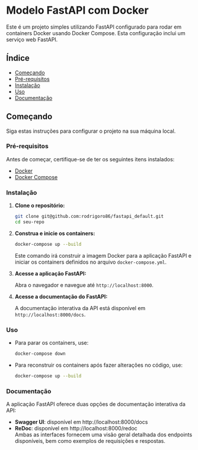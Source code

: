# Modelo FastAPI com Docker

Este é um projeto simples utilizando FastAPI configurado para rodar em containers Docker usando Docker Compose. Esta configuração inclui um serviço web FastAPI.

## Índice

- [Começando](#começando)
- [Pré-requisitos](#pré-requisitos)
- [Instalação](#instalação)
- [Uso](#uso)
- [Documentação](#documentação)

## Começando

Siga estas instruções para configurar o projeto na sua máquina local.

### Pré-requisitos

Antes de começar, certifique-se de ter os seguintes itens instalados:

- [Docker](https://www.docker.com/get-started)
- [Docker Compose](https://docs.docker.com/compose/install/)

### Instalação

1. **Clone o repositório:**

   ```bash
   git clone git@github.com:rodrigoro86/fastapi_default.git
   cd seu-repo
   ```

2. **Construa e inicie os containers:**

   ```bash
   docker-compose up --build
   ```

   Este comando irá construir a imagem Docker para a aplicação FastAPI e iniciar os containers definidos no arquivo `docker-compose.yml`.

3. **Acesse a aplicação FastAPI:**

   Abra o navegador e navegue até `http://localhost:8000`.

4. **Acesse a documentação do FastAPI:**

   A documentação interativa da API está disponível em `http://localhost:8000/docs`.

### Uso

- Para parar os containers, use:

  ```bash
  docker-compose down
  ```

- Para reconstruir os containers após fazer alterações no código, use:

  ```bash
  docker-compose up --build
  ```

### Documentação
A aplicação FastAPI oferece duas opções de documentação interativa da API:

- **Swagger UI**: disponível em http://localhost:8000/docs  
- **ReDoc**: disponível em http://localhost:8000/redoc  
Ambas as interfaces fornecem uma visão geral detalhada dos endpoints disponíveis, bem como exemplos de requisições e respostas.
